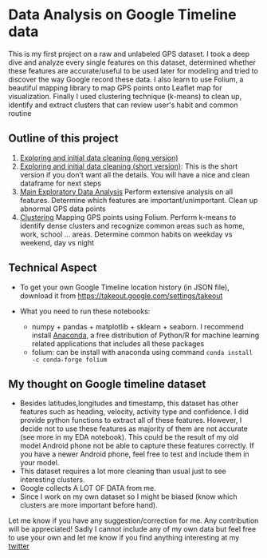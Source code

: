 # Data Analysis on Google Timeline data

This is my first project on a raw and unlabeled GPS dataset. I took a deep dive and analyze every single features on this dataset, determined whether these features are accurate/useful to be used later for modeling and tried to discover the way Google record these data. I also learn to use Folium, a beautiful mapping library to map GPS points onto Leaflet map for visualization. Finally I used clustering technique (k-means) to clean up, identify and extract clusters that can review user's habit and common routine

## Outline of this project
1. [Exploring and initial data cleaning (long version)](https://github.com/anhquan0412/google-location/blob/master/cleaning_long.ipynb)
2. [Exploring and initial data cleaning (short version)](https://github.com/anhquan0412/google-location/blob/master/cleaning_short.ipynb): This is the short version if you don't want all the details. You will have a nice and clean dataframe for next steps
3. [Main Exploratory Data Analysis](https://github.com/anhquan0412/google-location/blob/master/eda.ipynb) Perform extensive analysis on all features. Determine which features are important/unimportant. Clean up abnormal GPS data points
4. [Clustering](http://nbviewer.jupyter.org/github/anhquan0412/google-location/blob/master/common_clusters.ipynb) Mapping GPS points using Folium. Perform k-means to identify dense clusters and recognize common areas such as home, work, school ... areas. Determine common habits on weekday vs weekend, day vs night

## Technical Aspect
- To get your own Google Timeline location history (in JSON file), download it from https://takeout.google.com/settings/takeout

- What you need to run these notebooks:
    - numpy + pandas + matplotlib + sklearn + seaborn. I recommend install [Anaconda](https://conda.io/docs/user-guide/install/index.html), a free distribution of Python/R for machine learning related applications that includes all these packages
    - folium: can be install with anaconda using command `conda install -c conda-forge folium `
    
## My thought on Google timeline dataset
- Besides latitudes,longitudes and timestamp, this dataset has other features such as heading, velocity, activity type and confidence. I did provide python functions to extract all of these features. However, I decide not to use these features as majority of them are not accurate (see more in my EDA notebook). This could be the result of my old model Android phone not be able to capture these features correctly. If you have a newer Android phone, feel free to test and include them in your model.
- This dataset requires a lot more cleaning than usual just to see interesting clusters.
- Google collects A LOT OF DATA from me.
- Since I work on my own dataset so I might be biased (know which clusters are more important before hand).

Let me know if you have any suggestion/correction for me. Any contribution will be appreciated! Sadly I cannot include any of my own data but feel free to use your own and let me know if you find anything interesting at my [twitter](https://twitter.com/therealquantran)
